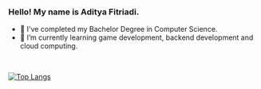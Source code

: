 ### Hello! My name is Aditya Fitriadi. 
- 🔭 I've completed my Bachelor Degree in Computer Science.
- 🌱 I’m currently learning game development, backend development and cloud computing.
<br/>

[![Top Langs](https://github-readme-stats.vercel.app/api/top-langs/?username=featriadii&layout=compact&theme=tokyonight)](https://github.com/anuraghazra/github-readme-stats)
